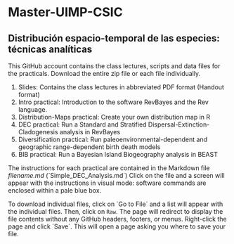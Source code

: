 # Master-UIMP-CSIC
## Distribución espacio-temporal de las especies: técnicas analíticas
This GitHub account contains the class lectures, scripts and data files for the practicals. Download the entire zip file or each file individually.
1. Slides: Contains the class lectures in abbreviated PDF format (Handout format)
2. Intro practical: Introduction to the software RevBayes and the Rev language.
3. Distribution-Maps practical: Create your own distribution map in R
3. DEC practical: Run a Standard and Stratified Dispersal-Extinction-Cladogenesis analysis in RevBayes
4. Diversification practical: Run paleoenvironmental-dependent and geographic range-dependent birth death models
5. BIB practical: Run a Bayesian Island Biogeography analysis in BEAST


The instructions for each practical are contained in the Markdown file *filename.md* (´Simple_DEC_Analysis.md´)
Click on the file and a screen will appear with the instructions in visual mode: software commands are enclosed within a pale blue box. 

To download individual files, click on ´Go to File´ and a list will appear with the individual files. Then, click on `Raw`. The page will redirect to display the file contents without any GitHub headers, footers, or menus. Right-click the page and click ´Save´. This will open a page asking you where to save your file. 
